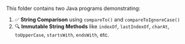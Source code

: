 This folder contains two Java programs demonstrating:

1. ✅ **String Comparison** using `compareTo()` and `compareToIgnoreCase()`
2. 🔍 **Immutable String Methods** like `indexOf`, `lastIndexOf`, `charAt`, `toUpperCase`, `startsWith`, `endsWith`, etc.
